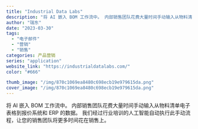 ```yaml
---
title: "Industrial Data Labs"
description: "将 AI 嵌入 BOM 工作流中。 内部销售团队花费大量时间手动输入从物料清单电子表格到报价系统和 ERP 的数据。 我"
author: "瑞东"
date: "2023-03-30"
tags:
  - "电子邮件"
  - "营销"
  - "销售"
categories: 产品营销
series: "application"
website_link: "https://industrialdatalabs.com/"
color: "#666"

thumb_image: "/img/870c1069ea8480c698ecb19e979615da.png"
cover_image: "/img/870c1069ea8480c698ecb19e979615da.png"
---
```


将 AI 嵌入 BOM 工作流中。 内部销售团队花费大量时间手动输入从物料清单电子表格到报价系统和 ERP 的数据。 我们经过行业培训的人工智能自动执行此手动流程，让您的销售团队将更多时间花在销售上。 
